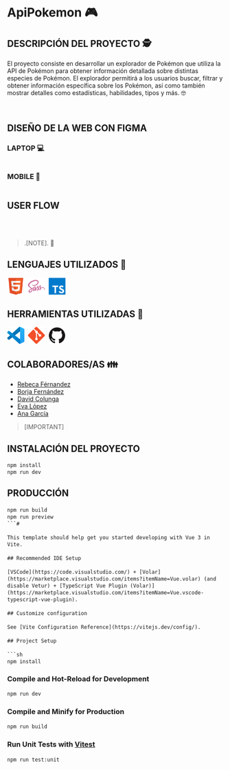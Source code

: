 # ApiPokemon  🎮

## DESCRIPCIÓN DEL PROYECTO 🕵️

El proyecto consiste en desarrollar un explorador de Pokémon que utiliza la API de Pokémon para obtener información detallada sobre distintas especies de Pokémon. El explorador permitirá a los usuarios buscar, filtrar y obtener información específica sobre los Pokémon, así como también mostrar detalles como estadísticas, habilidades, tipos y más. 🤓

<p align="center">
  <img src=""/>
</p>


## DISEÑO DE LA WEB CON FIGMA
### LAPTOP 💻
<div style="display: flex; flex-direction: column; align-items: center;>
    <img src="" >
    <img src="" >
    <img src="" >
    <img src="" >
</div>

### MOBILE 📱

<div style="display: flex; flex-direction: column; align-items: center;>
    <img src="." >
    <img src="" >
    <img src="" >
    <img src="" >
</div>

## USER FLOW
<div>
    <img src="">
</div>
<br>

>.[NOTE].
> 🧾

## LENGUAJES UTILIZADOS :rocket:

<div>
    <img src="https://github.com/devicons/devicon/blob/master/icons/html5/html5-original.svg" title="HTML5" alt="HTML" width="40" height="40"/>&nbsp;
        <img src="https://github.com/devicons/devicon/blob/master/icons/sass/sass-original.svg" title="SASS" alt="SASS" width="40" height="40"/>&nbsp;
    <img src="https://github.com/devicons/devicon/blob/master/icons/typescript/typescript-plain.svg" title="TypeScript" alt="TypeScript" width="40" height="40"/>&nbsp;

</div>


## HERRAMIENTAS UTILIZADAS :hammer:
<div>
    <img src="https://github.com/devicons/devicon/blob/master/icons/vscode/vscode-original.svg" title="VSCODE" alt="VSCODE" width="40" height="40"/>&nbsp;
    <img src="https://github.com/devicons/devicon/blob/master/icons/git/git-original.svg"  title="GIT" alt="GIT" width="40" height="40"/>&nbsp;
    <img src="https://github.com/devicons/devicon/blob/master/icons/github/github-original.svg" title="JavaScript" alt="JavaScript" width="40" height="40"/>&nbsp;
</div>

## COLABORADORES/AS  :family:

- [Rebeca Férnandez](https://github.com/RebecaMFep)
- [Borja Fernández](https://github.com/BarmanDev)
- [David Colunga](https://github.com/Colunga-D)
- [Eva López](https://github.com/EvaMLopez)
- [Ana García]()
  




>[IMPORTANT]
>
## INSTALACIÓN DEL PROYECTO 
```
npm install
npm run dev
```

## PRODUCCIÓN 
```
npm run build
npm run preview
```# 

This template should help get you started developing with Vue 3 in Vite.

## Recommended IDE Setup

[VSCode](https://code.visualstudio.com/) + [Volar](https://marketplace.visualstudio.com/items?itemName=Vue.volar) (and disable Vetur) + [TypeScript Vue Plugin (Volar)](https://marketplace.visualstudio.com/items?itemName=Vue.vscode-typescript-vue-plugin).

## Customize configuration

See [Vite Configuration Reference](https://vitejs.dev/config/).

## Project Setup

```sh
npm install
```

### Compile and Hot-Reload for Development

```sh
npm run dev
```

### Compile and Minify for Production

```sh
npm run build
```

### Run Unit Tests with [Vitest](https://vitest.dev/)

```sh
npm run test:unit
```

